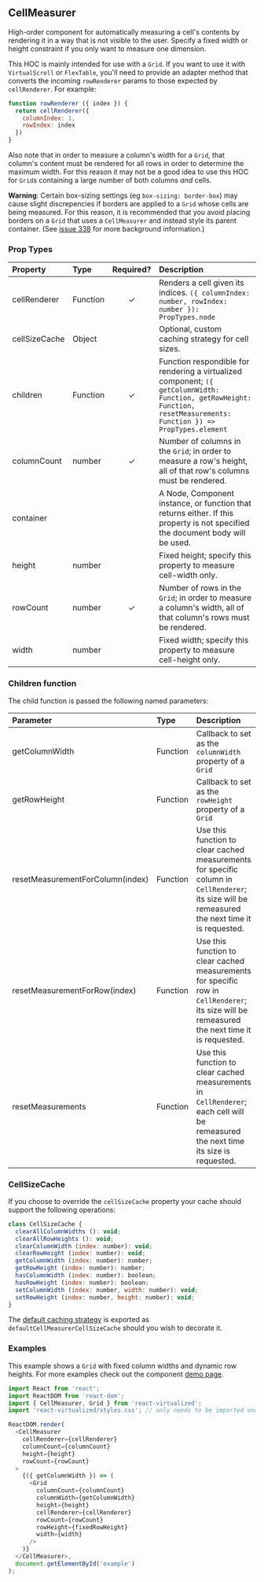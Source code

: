 CellMeasurer
---------------

High-order component for automatically measuring a cell's contents by rendering it in a way that is not visible to the user.
Specify a fixed width or height constraint if you only want to measure one dimension.

This HOC is mainly intended for use with a `Grid`. If you want to use it with `VirtualScroll` or `FlexTable`, you'll need to provide an adapter method that converts the incoming `rowRenderer` params to those expected by `cellRenderer`. For example:

```js
function rowRenderer ({ index }) {
  return cellRenderer({
    columnIndex: 1,
    rowIndex: index
  })
}
```

Also note that in order to measure a column's width for a `Grid`, that column's content must be rendered for all rows in order to determine the maximum width.
For this reason it may not be a good idea to use this HOC for `Grid`s containing a large number of both columns _and_ cells.

**Warning**: Certain box-sizing settings (eg `box-sizing: border-box`) may cause slight discrepencies if borders are applied to a `Grid` whose cells are being measured. For this reason, it is recommended that you avoid placing borders on a `Grid` that uses a `CellMeasurer` and instead style its parent container. (See [issue 338](https://github.com/bvaughn/react-virtualized/issues/338) for more background information.)

### Prop Types
| Property | Type | Required? | Description |
|:---|:---|:---:|:---|
| cellRenderer | Function | ✓ | Renders a cell given its indices. `({ columnIndex: number, rowIndex: number }): PropTypes.node` |
| cellSizeCache | Object |  | Optional, custom caching strategy for cell sizes. |
| children | Function | ✓ | Function respondible for rendering a virtualized component; `({ getColumnWidth: Function, getRowHeight: Function, resetMeasurements: Function }) => PropTypes.element` |
| columnCount | number | ✓ | Number of columns in the `Grid`; in order to measure a row's height, all of that row's columns must be rendered. |
| container |  |  | A Node, Component instance, or function that returns either. If this property is not specified the document body will be used. |
| height | number |  | Fixed height; specify this property to measure cell-width only. |
| rowCount | number | ✓ | Number of rows in the `Grid`; in order to measure a column's width, all of that column's rows must be rendered. |
| width | number |  | Fixed width; specify this property to measure cell-height only. |

### Children function

The child function is passed the following named parameters:

| Parameter | Type | Description |
|:---|:---|:---|
| getColumnWidth | Function | Callback to set as the `columnWidth` property of a `Grid` |
| getRowHeight | Function | Callback to set as the `rowHeight` property of a `Grid` |
| resetMeasurementForColumn(index) | Function | Use this function to clear cached measurements for specific column in `CellRenderer`; its size will be remeasured the next time it is requested. |
| resetMeasurementForRow(index) | Function | Use this function to clear cached measurements for specific row in `CellRenderer`; its size will be remeasured the next time it is requested. |
| resetMeasurements | Function | Use this function to clear cached measurements in `CellRenderer`; each cell will be remeasured the next time its size is requested. |

### CellSizeCache

If you choose to override the `cellSizeCache` property your cache should support the following operations:

```js
class CellSizeCache {
  clearAllColumnWidths (): void;
  clearAllRowHeights (): void;
  clearColumnWidth (index: number): void;
  clearRowHeight (index: number): void;
  getColumnWidth (index: number): number;
  getRowHeight (index: number): number;
  hasColumnWidth (index: number): boolean;
  hasRowHeight (index: number): boolean;
  setColumnWidth (index: number, width: number): void;
  setRowHeight (index: number, height: number): void;
}
```

The [default caching strategy](https://github.com/bvaughn/react-virtualized/blob/master/source/CellMeasurer/defaultCellSizeCache.js) is exported as `defaultCellMeasurerCellSizeCache` should you wish to decorate it.

### Examples

This example shows a `Grid` with fixed column widths and dynamic row heights.
For more examples check out the component [demo page](https://bvaughn.github.io/react-virtualized/?component=CellMeasurer).

```javascript
import React from 'react';
import ReactDOM from 'react-dom';
import { CellMeasurer, Grid } from 'react-virtualized';
import 'react-virtualized/styles.css'; // only needs to be imported once

ReactDOM.render(
  <CellMeasurer
    cellRenderer={cellRenderer}
    columnCount={columnCount}
    height={height}
    rowCount={rowCount}
  >
    {({ getColumnWidth }) => (
      <Grid
        columnCount={columnCount}
        columnWidth={getColumnWidth}
        height={height}
        cellRenderer={cellRenderer}
        rowCount={rowCount}
        rowHeight={fixedRowHeight}
        width={width}
      />
    )}
  </CellMeasurer>,
  document.getElementById('example')
);
```
